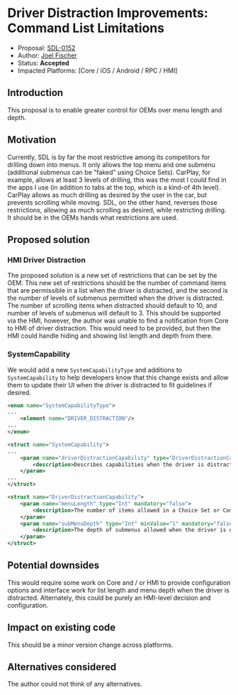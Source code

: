# Driver Distraction Improvements: Command List Limitations

* Proposal: [SDL-0152](0152-driver-distraction-list-limits.md)
* Author: [Joel Fischer](https://github.com/joeljfischer)
* Status: **Accepted**
* Impacted Platforms: [Core / iOS / Android / RPC / HMI]

## Introduction

This proposal is to enable greater control for OEMs over menu length and depth.

## Motivation

Currently, SDL is by far the most restrictive among its competitors for drilling down into menus. It only allows the top menu and one submenu (additional submenus can be "faked" using Choice Sets). CarPlay, for example, allows at least 3 levels of drilling, this was the most I could find in the apps I use (in addition to tabs at the top, which is a kind-of 4th level). CarPlay allows as much drilling as desired by the user in the car, but prevents scrolling while moving. SDL, on the other hand, reverses those restrictions, allowing as much scrolling as desired, while restricting drilling. It should be in the OEMs hands what restrictions are used.

## Proposed solution

### HMI Driver Distraction

The proposed solution is a new set of restrictions that can be set by the OEM. This new set of restrictions should be the number of command items that are permissible in a list when the driver is distracted, and the second is the number of levels of submenus permitted when the driver is distracted. The number of scrolling items when distracted should default to 10, and number of levels of submenus will default to 3. This should be supported via the HMI, however, the author was unable to find a notification from Core to HMI of driver distraction. This would need to be provided, but then the HMI could handle hiding and showing list length and depth from there.

### SystemCapability

We would add a new `SystemCapabilityType` and additions to `SystemCapability` to help developers know that this change exists and allow them to update their UI when the driver is distracted to fit guidelines if desired.

```xml
<enum name="SystemCapabilityType">
...
    <element name="DRIVER_DISTRACTION"/>
...
</enum>
```

```xml
<struct name="SystemCapability">
...
    <param name="driverDistractionCapability" type="DriverDistractionCapability" mandatory="false">
        <description>Describes capabilities when the driver is distracted</description>
    </param>
...
</struct>
```

```xml
<struct name="DriverDistractionCapability">
    <param name="menuLength" type="Int" mandatory="false">
        <description>The number of items allowed in a Choice Set or Command menu while the driver is distracted</description>
    </param>
    <param name="subMenuDepth" type="Int" minValue="1" mandatory="false">
        <description>The depth of submenus allowed when the driver is distracted. e.g. 3 == top level menu -> submenu -> submenu; 1 == top level menu only</description>
    </param>
</struct>
```

## Potential downsides

This would require some work on Core and / or HMI to provide configuration options and interface work for list length and menu depth when the driver is distracted. Alternately, this could be purely an HMI-level decision and configuration.

## Impact on existing code

This should be a minor version change across platforms.

## Alternatives considered

The author could not think of any alternatives.
